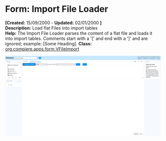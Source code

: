 # Form: Import File Loader

**[Created:** 15/09/2000 - **Updated:** 02/01/2000 **]**  
**Description:** Load flat Files into import tables  
**Help:** The Import File Loader parses the content of a flat file and loads it into import tables. Comments start with a &#x27;[&#x27; and end with a &#x27;]&#x27; and are ignored; example: [Some Heading].
**Class:** [org.compiere.apps.form.VFileImport](https://jenkins.idempiere.org/job/iDempiere12Daily/ws/org.idempiere.javadoc/API/org/compiere/apps/form/VFileImport.html)

![](/img/docs/manual/ImportFileLoader-Form_iDempiere_v12.0.0.png)

